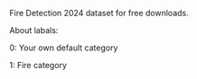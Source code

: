 Fire Detection 2024 dataset for free downloads.

About labals:

0: Your own default category

1: Fire category
